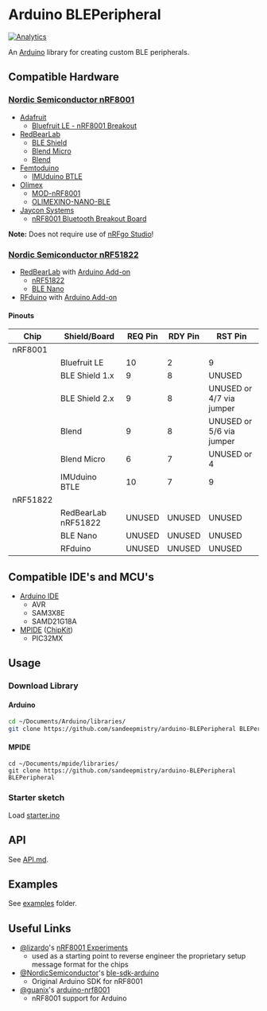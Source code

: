 # Arduino BLEPeripheral

[![Analytics](https://ga-beacon.appspot.com/UA-56089547-1/sandeepmistry/arduino-BLEPeripheral?pixel)](https://github.com/igrigorik/ga-beacon)

An [Arduino](http://arduino.cc) library for creating custom BLE peripherals.

## Compatible Hardware

### [Nordic Semiconductor nRF8001](http://www.nordicsemi.com/eng/Products/Bluetooth-R-low-energy/nRF8001)

 * [Adafruit](http://www.adafruit.com)
   * [Bluefruit LE - nRF8001 Breakout](http://www.adafruit.com/products/1697)
 * [RedBearLab](http://redbearlab.com)
   * [BLE Shield](http://redbearlab.com/bleshield/)
   * [Blend Micro](http://redbearlab.com/blendmicro/)
   * [Blend](http://redbearlab.com/blend/)
 * [Femtoduino](http://www.femtoduino.com)
   * [IMUduino BTLE](http://www.femtoduino.com/spex/imuduino-btle)
 * [Olimex](https://www.olimex.com)
   * [MOD-nRF8001](https://www.olimex.com/Products/Modules/RF/MOD-nRF8001/)
   * [OLIMEXINO-NANO-BLE](https://www.olimex.com/Products/Duino/AVR/OLIMEXINO-NANO-BLE/)
 * [Jaycon Systems](http://www.jayconsystems.com)
   * [nRF8001 Bluetooth Breakout Board](http://www.jayconsystems.com/nrf8001-breakout-board.html)

**Note:** Does not require use of [nRFgo Studio](http://www.nordicsemi.com/chi/node_176/2.4GHz-RF/nRFgo-Studio)!

### [Nordic Semiconductor nRF51822](http://www.nordicsemi.com/eng/Products/Bluetooth-R-low-energy/nRF51822)

 * [RedBearLab](http://redbearlab.com) with [Arduino Add-on](https://github.com/RedBearLab/nRF51822-Arduino)
   * [nRF51822](http://redbearlab.com/redbearlab-nrf51822)
   * [BLE Nano](http://redbearlab.com/blenano/)
 * [RFduino](http://www.rfduino.com) with [Arduino Add-on](https://github.com/RFduino/RFduino)

#### Pinouts

| Chip | Shield/Board | REQ Pin | RDY Pin | RST Pin |
| ---- | ------------ | ------- | ------- | ------- |
| nRF8001|
| | Bluefruit LE | 10 | 2 | 9 |
| | BLE Shield 1.x | 9 | 8 | UNUSED |
| | BLE Shield 2.x | 9 | 8 | UNUSED or 4/7 via jumper|
| | Blend | 9 | 8 | UNUSED or 5/6 via jumper |
| | Blend Micro | 6 | 7 | UNUSED or 4 |
| | IMUduino BTLE | 10 | 7 | 9 |
| nRF51822 |
| | RedBearLab nRF51822 | UNUSED | UNUSED | UNUSED |
| | BLE Nano | UNUSED | UNUSED | UNUSED |
| | RFduino | UNUSED | UNUSED | UNUSED |

## Compatible IDE's and MCU's

 * [Arduino IDE](http://arduino.cc/en/Main/Software#toc1)
   * AVR
   * SAM3X8E
   * SAMD21G18A
 * [MPIDE](http://chipkit.net/started/install-chipkit-software/) ([ChipKit](http://chipkit.net))
   * PIC32MX

## Usage

### Download Library

#### Arduino
```sh
cd ~/Documents/Arduino/libraries/
git clone https://github.com/sandeepmistry/arduino-BLEPeripheral BLEPeripheral
```

#### MPIDE
```
cd ~/Documents/mpide/libraries/
git clone https://github.com/sandeepmistry/arduino-BLEPeripheral BLEPeripheral
```

### Starter sketch
Load [starter.ino](examples/starter/starter.ino)

## API
See [API.md](API.md).

## Examples
See [examples](examples) folder.

## Useful Links
 * [@lizardo](https://github.com/lizardo)'s [nRF8001 Experiments](https://github.com/lizardo/nrf8001)
   * used as a starting point to reverse engineer the proprietary setup message format for the chips
 * [@NordicSemiconductor](https://github.com/NordicSemiconductor)'s [ble-sdk-arduino](https://github.com/NordicSemiconductor/ble-sdk-arduino)
   * Original Arduino SDK for nRF8001
 * [@guanix](https://github.com/guanix)'s [arduino-nrf8001](https://github.com/guanix/arduino-nrf8001)
   * nRF8001 support for Arduino




